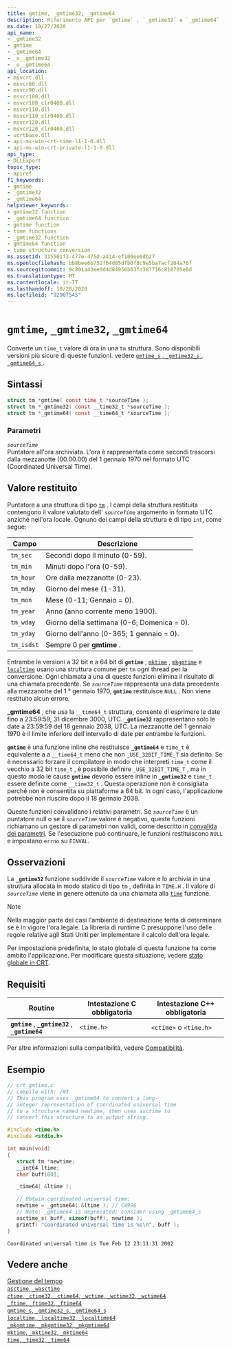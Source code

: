 ```yaml
---
title: gmtime, _gmtime32, _gmtime64
description: Riferimento API per `gmtime` , `_gmtime32` e `_gmtime64` , che converte un `time_t` valore in una `tm` struttura.
ms.date: 10/27/2020
api_name:
- _gmtime32
- gmtime
- _gmtime64
- _o__gmtime32
- _o__gmtime64
api_location:
- msvcrt.dll
- msvcr80.dll
- msvcr90.dll
- msvcr100.dll
- msvcr100_clr0400.dll
- msvcr110.dll
- msvcr110_clr0400.dll
- msvcr120.dll
- msvcr120_clr0400.dll
- ucrtbase.dll
- api-ms-win-crt-time-l1-1-0.dll
- api-ms-win-crt-private-l1-1-0.dll
api_type:
- DLLExport
topic_type:
- apiref
f1_keywords:
- gmtime
- _gmtime32
- _gmtime64
helpviewer_keywords:
- gmtime32 function
- _gmtime64 function
- gmtime function
- time functions
- _gmtime32 function
- gmtime64 function
- time structure conversion
ms.assetid: 315501f3-477e-475d-a414-ef100ee0db27
ms.openlocfilehash: bb8bee6b752f64d85dfb0f8c9e5ba7acf204a76f
ms.sourcegitcommit: 9c801a43ee0d4d84956b03fd387716c818705e0d
ms.translationtype: MT
ms.contentlocale: it-IT
ms.lasthandoff: 10/28/2020
ms.locfileid: "92907545"
---
```

# <a name="gmtime-_gmtime32-_gmtime64"></a>`gmtime`, `_gmtime32`, `_gmtime64`

Converte un `time_t` valore di ora in una `tm` struttura. Sono disponibili versioni più sicure di queste funzioni. vedere [ `gmtime_s` , `_gmtime32_s` , `_gmtime64_s` ](gmtime-s-gmtime32-s-gmtime64-s.md).

## <a name="syntax"></a>Sintassi

```C
struct tm *gmtime( const time_t *sourceTime );
struct tm *_gmtime32( const __time32_t *sourceTime );
struct tm *_gmtime64( const __time64_t *sourceTime );
```

### <a name="parameters"></a>Parametri

*`sourceTime`*\
Puntatore all'ora archiviata. L'ora è rappresentata come secondi trascorsi dalla mezzanotte (00.00.00) del 1 gennaio 1970 nel formato UTC (Coordinated Universal Time).

## <a name="return-value"></a>Valore restituito

Puntatore a una struttura di tipo [`tm`](../../c-runtime-library/standard-types.md) . I campi della struttura restituita contengono il valore valutato dell' *`sourceTime`* argomento in formato UTC anziché nell'ora locale. Ognuno dei campi della struttura è di tipo `int`, come segue:

|Campo|Descrizione|
|-|-|
|`tm_sec`|Secondi dopo il minuto (0-59).|
|`tm_min`|Minuti dopo l'ora (0-59).|
|`tm_hour`|Ore dalla mezzanotte (0-23).|
|`tm_mday`|Giorno del mese (1-31).|
|`tm_mon`|Mese (0-11; Gennaio = 0).|
|`tm_year`|Anno (anno corrente meno 1900).|
|`tm_wday`|Giorno della settimana (0-6; Domenica = 0).|
|`tm_yday`|Giorno dell'anno (0-365; 1 gennaio = 0).|
|`tm_isdst`|Sempre 0 per **gmtime** .|

Entrambe le versioni a 32 bit e a 64 bit di **`gmtime`** , [`mktime`](mktime-mktime32-mktime64.md) , [`mkgmtime`](mkgmtime-mkgmtime32-mkgmtime64.md) e [`localtime`](localtime-localtime32-localtime64.md) usano una struttura comune per `tm` ogni thread per la conversione. Ogni chiamata a una di queste funzioni elimina il risultato di una chiamata precedente. Se *`sourceTime`* rappresenta una data precedente alla mezzanotte del 1 ° gennaio 1970, **`gmtime`** restituisce `NULL` . Non viene restituito alcun errore.

**_gmtime64** , che usa la `__time64_t` struttura, consente di esprimere le date fino a 23:59:59, 31 dicembre 3000, UTC. **`_gmtime32`** rappresentano solo le date a 23:59:59 del 18 gennaio 2038, UTC. La mezzanotte del 1 gennaio 1970 è il limite inferiore dell'intervallo di date per entrambe le funzioni.

**`gmtime`** è una funzione inline che restituisce **`_gmtime64`** e `time_t` è equivalente a a `__time64_t` meno che non `_USE_32BIT_TIME_T` sia definito. Se è necessario forzare il compilatore in modo che interpreti `time_t` come il vecchio a 32 bit `time_t` , è possibile definire `_USE_32BIT_TIME_T` , ma in questo modo le cause **`gmtime`** devono essere inline in **`_gmtime32`** e `time_t` essere definite come `__time32_t` . Questa operazione non è consigliata perché non è consentita su piattaforme a 64 bit. In ogni caso, l'applicazione potrebbe non riuscire dopo il 18 gennaio 2038.

Queste funzioni convalidano i relativi parametri. Se *`sourceTime`* è un puntatore null o se il *`sourceTime`* valore è negativo, queste funzioni richiamano un gestore di parametri non validi, come descritto in [convalida dei parametri](../../c-runtime-library/parameter-validation.md). Se l'esecuzione può continuare, le funzioni restituiscono `NULL` e impostano `errno` su `EINVAL`.

## <a name="remarks"></a>Osservazioni

La **`_gmtime32`** funzione suddivide il *`sourceTime`* valore e lo archivia in una struttura allocata in modo statico di tipo `tm` , definita in `TIME.H` . Il valore di *`sourceTime`* viene in genere ottenuto da una chiamata alla [`time`](time-time32-time64.md) funzione.

> [!NOTE]
> Nella maggior parte dei casi l'ambiente di destinazione tenta di determinare se è in vigore l'ora legale. La libreria di runtime C presuppone l'uso delle regole relative agli Stati Uniti per implementare il calcolo dell'ora legale.

Per impostazione predefinita, lo stato globale di questa funzione ha come ambito l'applicazione. Per modificare questa situazione, vedere [stato globale in CRT](../global-state.md).

## <a name="requirements"></a>Requisiti

|Routine|Intestazione C obbligatoria|Intestazione C++ obbligatoria|
|-------------|---------------------|-|
|**`gmtime`** , **`_gmtime32`** , **`_gmtime64`**|`<time.h>`| `<ctime>` o `<time.h>`|

Per altre informazioni sulla compatibilità, vedere [Compatibilità](../../c-runtime-library/compatibility.md).

## <a name="example"></a>Esempio

```C
// crt_gmtime.c
// compile with: /W3
// This program uses _gmtime64 to convert a long-
// integer representation of coordinated universal time
// to a structure named newtime, then uses asctime to
// convert this structure to an output string.

#include <time.h>
#include <stdio.h>

int main(void)
{
   struct tm *newtime;
   __int64 ltime;
   char buff[80];

   _time64( &ltime );

   // Obtain coordinated universal time:
   newtime = _gmtime64( &ltime ); // C4996
   // Note: _gmtime64 is deprecated; consider using _gmtime64_s
   asctime_s( buff, sizeof(buff), newtime );
   printf( "Coordinated universal time is %s\n", buff );
}
```

```Output
Coordinated universal time is Tue Feb 12 23:11:31 2002
```

## <a name="see-also"></a>Vedere anche

[Gestione del tempo](../../c-runtime-library/time-management.md)\
[`asctime`, `_wasctime`](asctime-wasctime.md)\
[`ctime`, `_ctime32`, `_ctime64`, `_wctime`, `_wctime32`, `_wctime64`](ctime-ctime32-ctime64-wctime-wctime32-wctime64.md)\
[`_ftime`, `_ftime32`, `_ftime64`](ftime-ftime32-ftime64.md)\
[`gmtime_s`, `_gmtime32_s`, `_gmtime64_s`](gmtime-s-gmtime32-s-gmtime64-s.md)\
[`localtime`, `_localtime32`, `_localtime64`](localtime-localtime32-localtime64.md)\
[`_mkgmtime`, `_mkgmtime32`, `_mkgmtime64`](mkgmtime-mkgmtime32-mkgmtime64.md)\
[`mktime`, `_mktime32`, `_mktime64`](mktime-mktime32-mktime64.md)\
[`time`, `_time32`, `_time64`](time-time32-time64.md)
